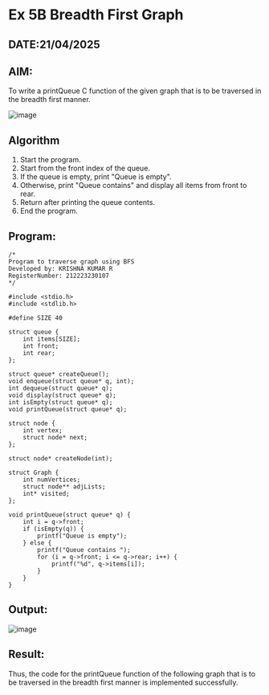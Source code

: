 # Ex 5B Breadth First Graph
## DATE:21/04/2025
## AIM:
To write a printQueue C function of the given graph that is to be traversed in the breadth first manner.

![image](https://github.com/user-attachments/assets/f483f48c-6af0-4027-a993-01c108a50933)


## Algorithm
1. Start the program.
2. Start from the front index of the queue.
3. If the queue is empty, print "Queue is empty".
4. Otherwise, print "Queue contains" and display all items from front to rear.
5. Return after printing the queue contents.
6. End the program.

## Program:
```
/*
Program to traverse graph using BFS
Developed by: KRISHNA KUMAR R
RegisterNumber: 212223230107
*/

#include <stdio.h>
#include <stdlib.h>

#define SIZE 40

struct queue {
    int items[SIZE];
    int front;
    int rear;
};

struct queue* createQueue();
void enqueue(struct queue* q, int);
int dequeue(struct queue* q);
void display(struct queue* q);
int isEmpty(struct queue* q);
void printQueue(struct queue* q);

struct node {
    int vertex;
    struct node* next;
};

struct node* createNode(int);

struct Graph {
    int numVertices;
    struct node** adjLists;
    int* visited;
};

void printQueue(struct queue* q) {
    int i = q->front;
    if (isEmpty(q)) {
        printf("Queue is empty");
    } else {
        printf("Queue contains ");
        for (i = q->front; i <= q->rear; i++) {
            printf("%d", q->items[i]);
        }
    }
}

```

## Output:

![image](https://github.com/user-attachments/assets/96058575-e291-48b2-addb-7f3d34039b80)

## Result:
Thus, the code for the printQueue function of the following graph that is to be traversed in the breadth first manner is implemented successfully.
